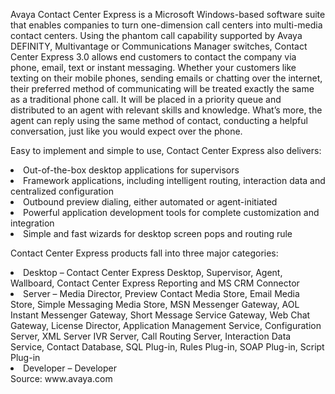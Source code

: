 
Avaya Contact Center Express is a Microsoft Windows-based software suite that enables companies to turn one-dimension call centers into multi-media contact centers. Using the phantom call capability supported by Avaya DEFINITY, Multivantage or Communications Manager switches, Contact Center Express 3.0 allows end customers to contact the company via phone, email, text or instant messaging. Whether your customers like texting on their mobile phones, sending emails or chatting over the internet, their preferred method of communicating will be treated exactly the same as a traditional phone call. It will be placed in a priority queue and distributed to an agent with relevant skills and knowledge. What’s more, the agent can reply using the same method of contact, conducting a helpful conversation, just like you would expect over the phone.
<p>
Easy to implement and simple to use, Contact Center Express also delivers:
</p>
<li>
  Out-of-the-box desktop applications for supervisors  
    </li>
    <li>
  Framework applications, including intelligent routing, interaction data and centralized configuration   
        </li>  
         <li>
  Outbound preview dialing, either automated or agent-initiated
            </li>
            <li>
  Powerful application development tools for complete customization and integration   
                </li> 
                <li>
 Simple and fast wizards for desktop screen pops and routing rule
</li> 

  <p>
  
Contact Center Express products fall into three major categories:  
  
  </p> 
                    
  <li>
Desktop &#8211; Contact Center Express Desktop, Supervisor, Agent, Wallboard, Contact Center Express Reporting and MS CRM Connector
                        </li>  
   <li>
Server &#8211; Media Director, Preview Contact Media Store, Email Media Store, Simple Messaging Media Store, MSN Messenger Gateway, AOL Instant Messenger Gateway, Short Message Service Gateway, Web Chat Gateway, License Director, Application Management Service, Configuration Server, XML Server IVR Server, Call Routing Server, Interaction Data Service, Contact Database, SQL Plug-in, Rules Plug-in, SOAP Plug-in, Script Plug-in
               </li> 
   <li>
Developer &#8211; Developer
            </li> 
  Source: www.avaya.com

